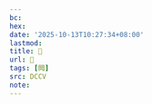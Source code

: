 ```yaml
---
bc:
hex:
date: '2025-10-13T10:27:34+08:00'
lastmod:
title: 􅄭
url: 􅄭
tags: [䦎]
src: DCCV
note:
---
```

